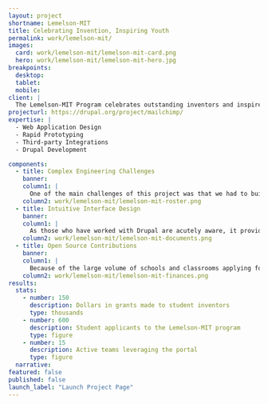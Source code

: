 ```yaml
---
layout: project
shortname: Lemelson-MIT
title: Celebrating Invention, Inspiring Youth
permalink: work/lemelson-mit/
images:
  card: work/lemelson-mit/lemelson-mit-card.png
  hero: work/lemelson-mit/lemelson-mit-hero.jpg
breakpoints:
  desktop:
  tablet:
  mobile:
client: |
  The Lemelson-MIT Program celebrates outstanding inventors and inspires young people to pursue creative lives and careers through invention. In accomplishing this goal, Lemelson-MIT provides grants to teams of student inventors across the country. Lemelson-MIT needed a portal for managing project teams, budgets, and documentation. We developed an intuitive teaming application to help them manage the efforts of hundreds of school programs and student inventors.
projecturl: https://drupal.org/project/mailchimp/
expertise: |
  - Web Application Design
  - Rapid Prototyping
  - Third-party Integrations
  - Drupal Development

components:
  - title: Complex Engineering Challenges
    banner: 
    column1: |
      One of the main challenges of this project was that we had to build the teaming application as an extension of an existing Drupal website built by another agency. This required tight coordination, robust development workflows, and solid test plans. Interestingly, it also resulted in a migration to the Pantheon hosting platform and other DevOps enhancements that led to a 50% improvement in the web application’s overall speed.
    column2: work/lemelson-mit/lemelson-mit-roster.png
  - title: Intuitive Interface Design
    banner: 
    column1: |
      As those who have worked with Drupal are acutely aware, it provides powerful tools out-of-the-box for building web applications and portals. That said, its default user interfaces can be clunky and hard for end users to learn. Consequently, we invested heavily into developing a custom interface design for the project. The result was a highly-intuitive user experience that engages students using the tool.
    column2: work/lemelson-mit/lemelson-mit-documents.png
  - title: Open Source Contributions
    banner:  
    column1: |
      Because of the large volume of schools and classrooms applying for Lemelson-MIT invention grants, the program leverages SlideRoom for managing grant applications. As part of this project, we developed an [open source Drupal module](https://www.drupal.org/project/slideroom) and [PHP wrapper](https://github.com/thinkshout/slideroom-api-php) for pulling SlideRoom constituent and team data into Drupal.
    column2: work/lemelson-mit/lemelson-mit-finances.png
results:
  stats:
    - number: 150
      description: Dollars in grants made to student inventors
      type: thousands
    - number: 600
      description: Student applicants to the Lemelson-MIT program
      type: figure
    - number: 15
      description: Active teams leveraging the portal
      type: figure
  narrative:
featured: false
published: false
launch_label: "Launch Project Page"
---
```

